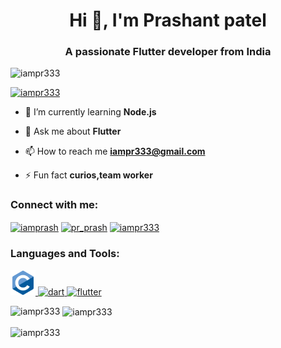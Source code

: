 <h1 align="center">Hi 👋, I'm Prashant patel</h1>
<h3 align="center">A passionate Flutter developer from India</h3>

<p align="left"> <img src="https://komarev.com/ghpvc/?username=iampr333&label=Profile%20views&color=0e75b6&style=flat" alt="iampr333" /> </p>

<p align="left"> <a href="https://github.com/ryo-ma/github-profile-trophy"><img src="https://github-profile-trophy.vercel.app/?username=iampr333" alt="iampr333" /></a> </p>

- 🌱 I’m currently learning **Node.js**

- 💬 Ask me about **Flutter**

- 📫 How to reach me **iampr333@gmail.com**

- ⚡ Fun fact **curios,team worker**

<h3 align="left">Connect with me:</h3>
<p align="left">
<a href="https://linkedin.com/in/iamprash" target="blank"><img align="center" src="https://raw.githubusercontent.com/rahuldkjain/github-profile-readme-generator/master/src/images/icons/Social/linked-in-alt.svg" alt="iamprash" height="30" width="40" /></a>
<a href="https://instagram.com/pr_prash" target="blank"><img align="center" src="https://raw.githubusercontent.com/rahuldkjain/github-profile-readme-generator/master/src/images/icons/Social/instagram.svg" alt="pr_prash" height="30" width="40" /></a>
<a href="https://www.leetcode.com/iampr333" target="blank"><img align="center" src="https://raw.githubusercontent.com/rahuldkjain/github-profile-readme-generator/master/src/images/icons/Social/leet-code.svg" alt="iampr333" height="30" width="40" /></a>
</p>

<h3 align="left">Languages and Tools:</h3>
<p align="left"> <a href="https://www.cprogramming.com/" target="_blank" rel="noreferrer"> <img src="https://raw.githubusercontent.com/devicons/devicon/master/icons/c/c-original.svg" alt="c" width="40" height="40"/> </a> <a href="https://dart.dev" target="_blank" rel="noreferrer"> <img src="https://www.vectorlogo.zone/logos/dartlang/dartlang-icon.svg" alt="dart" width="40" height="40"/> </a> <a href="https://flutter.dev" target="_blank" rel="noreferrer"> <img src="https://www.vectorlogo.zone/logos/flutterio/flutterio-icon.svg" alt="flutter" width="40" height="40"/> </a> </p>

<p><img align="left" src="https://github-readme-stats.vercel.app/api/top-langs?username=iampr333&show_icons=true&locale=en&layout=compact" alt="iampr333" /></p>

<p>&nbsp;<img align="center" src="https://github-readme-stats.vercel.app/api?username=iampr333&show_icons=true&locale=en" alt="iampr333" /></p>

<p><img align="center" src="https://github-readme-streak-stats.herokuapp.com/?user=iampr333&" alt="iampr333" /></p>
